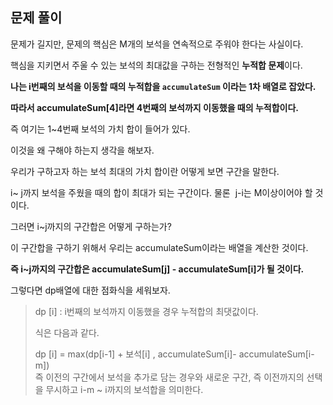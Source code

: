 ## 문제 풀이

문제가 길지만, 문제의 핵심은 M개의 보석을 연속적으로 주워야 한다는 사실이다.

핵심을 지키면서 주울 수 있는 보석의 최대값을 구하는 전형적인 **누적합 문제**이다.

**나는 i번째의 보석을 이동할 때의 누적합을 `accumulateSum` 이라는 1차 배열로 잡았다.**

**따라서 accumulateSum[4]라면 4번째의 보석까지 이동했을 때의 누적합이다.**

즉 여기는 1~4번째 보석의 가치 합이 들어가 있다.

이것을 왜 구해야 하는지 생각을 해보자.

우리가 구하고자 하는 보석 최대의 가치 합이란 어떻게 보면 구간을 말한다.

i~ j까지 보석을 주웠을 때의 합이 최대가 되는 구간이다. 물론  j-i는 M이상이어야 할 것이다.

그러면 i~j까지의 구간합은 어떻게 구하는가?

이 구간합을 구하기 위해서 우리는 accumulateSum이라는 배열을 계산한 것이다.

**즉 i~j까지의 구간합은 accumulateSum[j] - accumulateSum[i]가 될 것이다.**

그렇다면 dp배열에 대한 점화식을 세워보자.

> dp [i] : i번째의 보석까지 이동했을 경우 누적합의 최댓값이다.
>
> 식은 다음과 같다.
>
> dp [i] = max(dp[i-1] + 보석[i] , accumulateSum[i]- accumulateSum[i-m])  
> 즉 이전의 구간에서 보석을 추가로 담는 경우와 새로운 구간, 즉 이전까지의 선택을 무시하고 i-m ~ i까지의 보석합을 의미한다.
